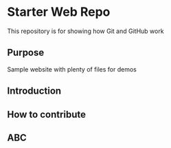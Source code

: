 # Starter Web Repo

This repository is for showing how Git and GitHub work

## Purpose

Sample website with plenty of files for demos

## Introduction

## How to contribute 

## ABC